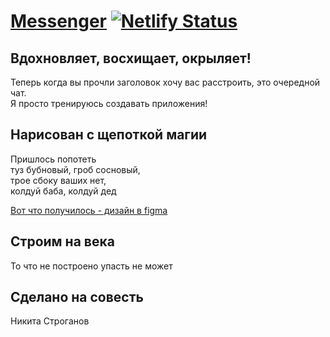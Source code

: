 # [Messenger](https://messenger-1.netlify.app/) [![Netlify Status](https://api.netlify.com/api/v1/badges/f8219fec-4561-4017-9c56-946bb0ddbfb1/deploy-status)](https://app.netlify.com/sites/dreamy-noether-285e69/deploys)

## Вдохновляет, восхищает, окрыляет!

Теперь когда вы прочли заголовок хочу вас расстроить, это очередной чат.  
Я просто тренируюсь создавать приложения!

## Нарисован с щепоткой магии

Пришлось попотеть  
туз бубновый, гроб сосновый,  
трое сбоку ваших нет,  
колдуй баба, колдуй дед

[Вот что получилось - дизайн в figma](https://www.figma.com/proto/mUP7cfOp31SqrgHVCl4mOi/Untitled?node-id=7%3A321&scaling=min-zoom)

## Строим на века

То что не построено упасть не может

## Сделано на совесть

Никита Строганов
